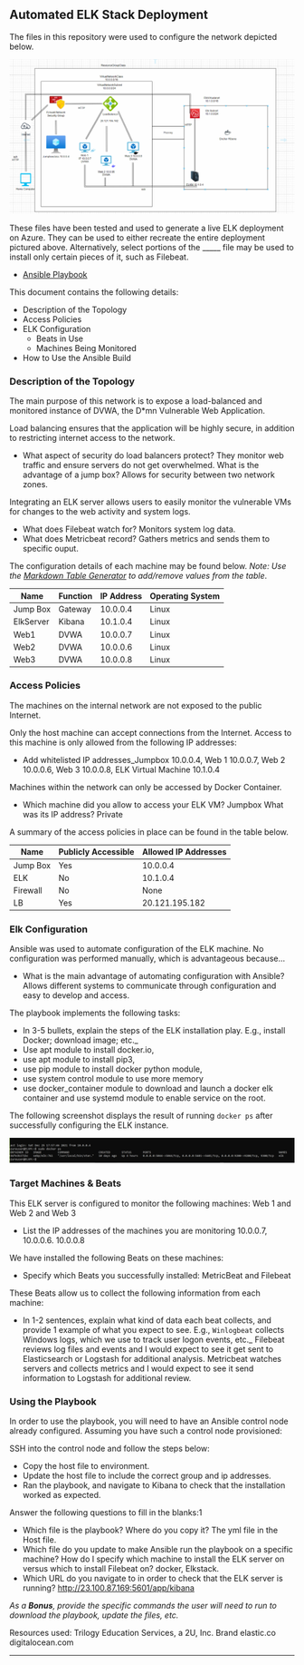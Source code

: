 ## Automated ELK Stack Deployment

The files in this repository were used to configure the network depicted below.

![Diagram](https://raw.githubusercontent.com/LundJim/Project1/main/Diagrams/Diagram%20Updated%20December.PNG)

These files have been tested and used to generate a live ELK deployment on Azure. They can be used to either recreate the entire deployment pictured above. Alternatively, select portions of the _____ file may be used to install only certain pieces of it, such as Filebeat.

  - [Ansible Playbook](https://github.com/LundJim/Project1/tree/main/Ansible)

This document contains the following details:
- Description of the Topology
- Access Policies
- ELK Configuration
  - Beats in Use
  - Machines Being Monitored
- How to Use the Ansible Build


### Description of the Topology

The main purpose of this network is to expose a load-balanced and monitored instance of DVWA, the D*mn Vulnerable Web Application.

Load balancing ensures that the application will be highly secure, in addition to restricting internet access to the network.
- What aspect of security do load balancers protect? They monitor web traffic and ensure servers do not get overwhelmed. What is the advantage of a jump box? Allows for security between two network zones.

Integrating an ELK server allows users to easily monitor the vulnerable VMs for changes to the web activity and system logs.
- What does Filebeat watch for? Monitors system log data.
- What does Metricbeat record?  Gathers metrics and sends them to specific ouput.

The configuration details of each machine may be found below.
_Note: Use the [Markdown Table Generator](http://www.tablesgenerator.com/markdown_tables) to add/remove values from the table_.

| Name     | Function | IP Address | Operating System |
|----------|----------|------------|------------------|
| Jump Box | Gateway  | 10.0.0.4   | Linux            |
| ElkServer| Kibana   | 10.1.0.4   | Linux            |
| Web1     | DVWA     | 10.0.0.7   | Linux            |
| Web2     | DVWA     | 10.0.0.6   | Linux            |
| Web3     | DVWA     | 10.0.0.8   | Linux            |
 
### Access Policies

The machines on the internal network are not exposed to the public Internet. 

Only the host machine can accept connections from the Internet. Access to this machine is only allowed from the following IP addresses:
- Add whitelisted IP addresses_Jumpbox 10.0.0.4, Web 1 10.0.0.7, Web 2 10.0.0.6, Web 3 10.0.0.8, ELK Virtual Machine 10.1.0.4 

Machines within the network can only be accessed by Docker Container.
- Which machine did you allow to access your ELK VM? Jumpbox What was its IP address? Private 

A summary of the access policies in place can be found in the table below.

| Name     | Publicly Accessible | Allowed IP Addresses |
|----------|---------------------|----------------------|
| Jump Box | Yes                 | 10.0.0.4             |
| ELK      | No                  | 10.1.0.4             |
| Firewall | No                  | None                 |
| LB       | Yes                 | 20.121.195.182       |   
### Elk Configuration

Ansible was used to automate configuration of the ELK machine. No configuration was performed manually, which is advantageous because...
- What is the main advantage of automating configuration with Ansible? Allows different systems to communicate through configuration and easy to develop and access.

The playbook implements the following tasks:
-  In 3-5 bullets, explain the steps of the ELK installation play. E.g., install Docker; download image; etc._
-  Use apt module to install docker.io, 
-  use apt module to install pip3,
-  use pip module to install docker python module,
-  use system control module to use more memory
-  use docker_container module to download and launch a docker elk container and use systemd module to enable service on the root.

The following screenshot displays the result of running `docker ps` after successfully configuring the ELK instance.

![dockerpsoutput](https://raw.githubusercontent.com/LundJim/Project1/main/Dockerpsoutput.PNG)


### Target Machines & Beats
This ELK server is configured to monitor the following machines: Web 1 and Web 2 and Web 3
- List the IP addresses of the machines you are monitoring 10.0.0.7, 10.0.0.6. 10.0.0.8

We have installed the following Beats on these machines:
- Specify which Beats you successfully installed: MetricBeat and Filebeat

These Beats allow us to collect the following information from each machine:
- In 1-2 sentences, explain what kind of data each beat collects, and provide 1 example of what you expect to see. E.g., `Winlogbeat` collects Windows logs, which we use to track user logon events, etc._
Filebeat reviews log files and events and I would expect to see it get sent to Elasticsearch or Logstash for additional analysis. Metricbeat watches servers and collects metrics and I would expect to see it send information to Logstash for additional review.

### Using the Playbook
In order to use the playbook, you will need to have an Ansible control node already configured. Assuming you have such a control node provisioned: 

SSH into the control node and follow the steps below:
- Copy the host file to environment.
- Update the host file to include the correct group and ip addresses.
- Ran the playbook, and navigate to Kibana to check that the installation worked as expected.

Answer the following questions to fill in the blanks:1
- Which file is the playbook? Where do you copy it? The yml file in the Host file.
- Which file do you update to make Ansible run the playbook on a specific machine? How do I specify which machine to install the ELK server on versus which to install Filebeat on? docker, Elkstack.
- Which URL do you navigate to in order to check that the ELK server is running? http://23.100.87.169:5601/app/kibana

_As a **Bonus**, provide the specific commands the user will need to run to download the playbook, update the files, etc._

Resources used:
Trilogy Education Services, a 2U, Inc. Brand
elastic.co
digitalocean.com


---
